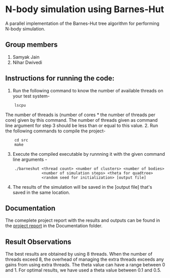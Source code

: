 # N-body simulation using Barnes-Hut
A parallel implementation of the Barnes-Hut tree algorithm for performing N-body simulation.
## Group members
1. Samyak Jain
2. Nihar Dwivedi
## Instructions for running the code:
1. Run the following command to know the number of available threads on your test system-
```
    lscpu
```
The number of threads is (number of cores * the number of threads per core) given by this command. The number of threads given as command line argument for step 3 should be less than or equal to this value.
2. Run the following commands to compile the project-
```
    cd src
    make
```
3. Execute the compiled executable by runnning it with the given command line arguments -
```
    ./barneshut <thread count> <number of clusters> <number of bodies>
                <number of simulation steps> <theta for quadtree>
                <random seed for initialization> [output file]
```
4. The results of the simulation will be saved in the [output file] that's saved in the same location.
## Documentation
The comeplete project report with the results and outputs can be found in the [project report](https://github.com/SamyakJain19/N-body-simulation-using-Barnes-Hut/blob/master/Documentation/EC526_FinalProject_Report.pdf) in the Documentation folder.
## Result Observations
The best results are obtained by using 8 threads. When the number of threads exceed 8, the overhead of managing the extra threads exceeds any gains from using extra threads.
The theta value can have a range between 0 and 1. For optimal results, we have used a theta value between 0.1 and 0.5.

